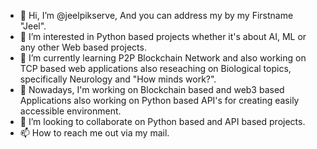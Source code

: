 - 👋 Hi, I’m @jeelpikserve, And you can address my by my Firstname "Jeel".
- 👀 I’m interested in Python based projects whether it's about AI, ML or any other Web based projects.
- 🌱 I’m currently learning P2P Blockchain Network and also working on TCP based web applications also reseaching on Biological topics, specifically Neurology and "How minds work?".
- 🍻 Nowadays, I'm working on Blockchain based and web3 based Applications also working on Python based API's for creating easily accessible environment.
- 💞️ I’m looking to collaborate on Python based and API based projects.
- 📫 How to reach me out via my mail.
